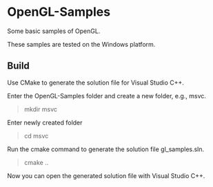# OpenGL-Samples

Some basic samples of OpenGL.

These samples are tested on the Windows platform.

## Build

Use CMake to generate the solution file for Visual Studio C++.

Enter the OpenGL-Samples folder and create a new folder, e.g., msvc.

> mkdir msvc

Enter newly created folder
> cd msvc

Run the cmake command to generate the solution file gl_samples.sln.
> cmake ..

Now you can open the generated solution file with Visual Studio C++.
